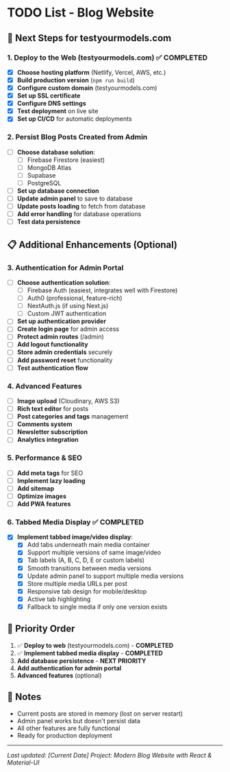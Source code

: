 # TODO List - Blog Website

## 🚀 **Next Steps for testyourmodels.com**

### **1. Deploy to the Web (testyourmodels.com)** ✅ **COMPLETED**
- [x] **Choose hosting platform** (Netlify, Vercel, AWS, etc.)
- [x] **Build production version** (`npm run build`)
- [x] **Configure custom domain** (testyourmodels.com)
- [x] **Set up SSL certificate**
- [x] **Configure DNS settings**
- [x] **Test deployment** on live site
- [x] **Set up CI/CD** for automatic deployments

### **2. Persist Blog Posts Created from Admin**
- [ ] **Choose database solution**:
  - [ ] Firebase Firestore (easiest)
  - [ ] MongoDB Atlas
  - [ ] Supabase
  - [ ] PostgreSQL
- [ ] **Set up database connection**
- [ ] **Update admin panel** to save to database
- [ ] **Update posts loading** to fetch from database
- [ ] **Add error handling** for database operations
- [ ] **Test data persistence**

## 📋 **Additional Enhancements (Optional)**

### **3. Authentication for Admin Portal**
- [ ] **Choose authentication solution**:
  - [ ] Firebase Auth (easiest, integrates well with Firestore)
  - [ ] Auth0 (professional, feature-rich)
  - [ ] NextAuth.js (if using Next.js)
  - [ ] Custom JWT authentication
- [ ] **Set up authentication provider**
- [ ] **Create login page** for admin access
- [ ] **Protect admin routes** (/admin)
- [ ] **Add logout functionality**
- [ ] **Store admin credentials** securely
- [ ] **Add password reset** functionality
- [ ] **Test authentication flow**

### **4. Advanced Features**
- [ ] **Image upload** (Cloudinary, AWS S3)
- [ ] **Rich text editor** for posts
- [ ] **Post categories and tags** management
- [ ] **Comments system**
- [ ] **Newsletter subscription**
- [ ] **Analytics integration**

### **5. Performance & SEO**
- [ ] **Add meta tags** for SEO
- [ ] **Implement lazy loading**
- [ ] **Add sitemap**
- [ ] **Optimize images**
- [ ] **Add PWA features**

### **6. Tabbed Media Display** ✅ **COMPLETED**
- [x] **Implement tabbed image/video display**:
  - [x] Add tabs underneath main media container
  - [x] Support multiple versions of same image/video
  - [x] Tab labels (A, B, C, D, E or custom labels)
  - [x] Smooth transitions between media versions
  - [x] Update admin panel to support multiple media versions
  - [x] Store multiple media URLs per post
  - [x] Responsive tab design for mobile/desktop
  - [x] Active tab highlighting
  - [x] Fallback to single media if only one version exists

## 🎯 **Priority Order**
1. ✅ **Deploy to web** (testyourmodels.com) - **COMPLETED**
2. ✅ **Implement tabbed media display** - **COMPLETED**
3. **Add database persistence** - **NEXT PRIORITY**
4. **Add authentication for admin portal**
5. **Advanced features** (optional)

## 📝 **Notes**
- Current posts are stored in memory (lost on server restart)
- Admin panel works but doesn't persist data
- All other features are fully functional
- Ready for production deployment

---
*Last updated: [Current Date]*
*Project: Modern Blog Website with React & Material-UI*
